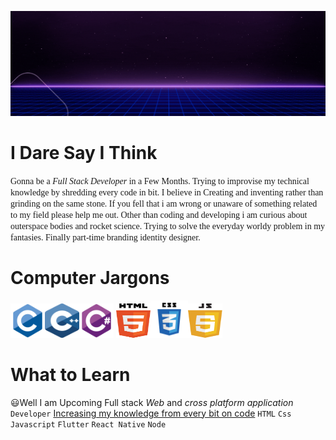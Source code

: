 ![](https://github.com/Shaik-mohd-huzaifa/Shaik-mohd-huzaifa/blob/38fb42bbb4510b3ff92d75a5bff4793ffc7b6c08/Huzaifa%20Github%20Profile%20Gif.gif)


# <span>I Dare Say I Think</span>

<span style="font-family: montserrat">Gonna be a _Full Stack Developer_ in a Few Months. Trying to improvise my technical knowledge by shredding every code in bit. I believe in Creating and inventing rather than grinding on the same stone. If you fell that i am wrong or unaware of something related to my field please help me out. Other than coding and developing i am curious about outerspace bodies and rocket science. Trying to solve the everyday worldy problem in my fantasies. Finally part-time branding identity designer.</span> 

# <span>Computer Jargons</span>
<img style="width: 55px; height: 55px" src="https://github.com/Shaik-mohd-huzaifa/Shaik-mohd-huzaifa/blob/a86da7cf0bbbc83e7bb901020fb0fe0cdfeba428/clang.svg"><!--
--><img style="width: 55px; height: 55px" src="https://github.com/Shaik-mohd-huzaifa/Shaik-mohd-huzaifa/blob/a86da7cf0bbbc83e7bb901020fb0fe0cdfeba428/cpp.svg"><!--
--><img style="width: 55px; height: 55px" src="https://github.com/Shaik-mohd-huzaifa/Shaik-mohd-huzaifa/blob/dc77955c00395d12525f814eba66167cf6f259a8/csharp.svg"><!--
-->
<img style="width: 55px; height: 55px" src="https://github.com/Shaik-mohd-huzaifa/Shaik-mohd-huzaifa/blob/dc77955c00395d12525f814eba66167cf6f259a8/html.svg"><!--
--><img style="width: 60px; height: 60px" src="https://github.com/Shaik-mohd-huzaifa/Shaik-mohd-huzaifa/blob/dc77955c00395d12525f814eba66167cf6f259a8/css.svg"><!--
--><img style="width: 55px; height: 55px" src="https://github.com/Shaik-mohd-huzaifa/Shaik-mohd-huzaifa/blob/dc77955c00395d12525f814eba66167cf6f259a8/javascript.svg">

# <span>What to Learn</span>

😃Well I am Upcoming Full stack _Web_ and _cross platform application_ <code>Developer</code>
<ins>Increasing my knowledge from every bit on code</ins>
<code>HTML</code> <code>Css</code> <code>Javascript</code> <code>Flutter</code> <code>React Native</code> <code>Node</code>





<!---
Shaik-mohd-huzaifa/Shaik-mohd-huzaifa is a ✨ special ✨ repository because its `README.md` (this file) appears on your GitHub profile.
You can click the Preview link to take a look at your changes.
--->
